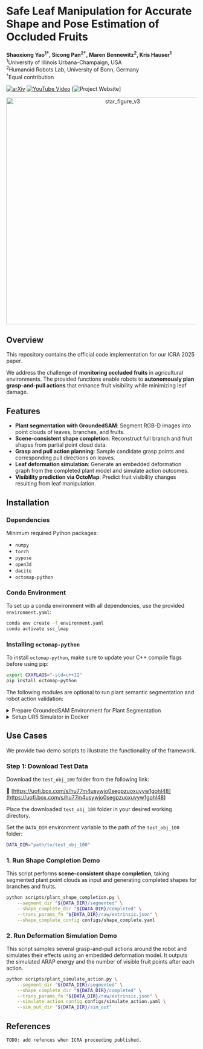 # Safe Leaf Manipulation for Accurate Shape and Pose Estimation of Occluded Fruits

**Shaoxiong Yao<sup>1†</sup>, Sicong Pan<sup>2†</sup>, Maren Bennewitz<sup>2</sup>, Kris Hauser<sup>1</sup>**  
<sup>1</sup>University of Illinois Urbana-Champaign, USA  
<sup>2</sup>Humanoid Robots Lab, University of Bonn, Germany  
<sup>†</sup>Equal contribution

[![arXiv](https://img.shields.io/badge/arXiv-2409.17389-b31b1b.svg)](https://arxiv.org/abs/2409.17389)  [![YouTube Video](https://img.shields.io/badge/Video-Youtube-red?logo=youtube)](https://youtu.be/bHzx8Zcsfoo) [![Project Website](https://shaoxiongyao.github.io/lmap-ssc/)]

<p align="center">
   <img width="600" alt="star_figure_v3" src="https://github.com/user-attachments/assets/72f90d31-9b38-4290-8b72-eb02ac3ff3ea" />
</p>

## Overview

This repository contains the official code implementation for our ICRA 2025 paper.

We address the challenge of **monitoring occluded fruits** in agricultural environments. The provided functions enable robots to **autonomously plan grasp-and-pull actions** that enhance fruit visibility while minimizing leaf damage.

## Features

- **Plant segmentation with GroundedSAM**: Segment RGB-D images into point clouds of leaves, branches, and fruits.
- **Scene-consistent shape completion**: Reconstruct full branch and fruit shapes from partial point cloud data.
- **Grasp and pull action planning**: Sample candidate grasp points and corresponding pull directions on leaves.
- **Leaf deformation simulation**: Generate an embedded deformation graph from the completed plant model and simulate action outcomes.
- **Visibility prediction via OctoMap**: Predict fruit visibility changes resulting from leaf manipulation.

## Installation

### Dependencies

Minimum required Python packages:

- `numpy`
- `torch`
- `pypose`
- `open3d`
- `dacite`
- `octomap-python`

### Conda Environment 

To set up a conda environment with all dependencies, use the provided `environment.yaml`:

```bash
conda env create -f environment.yaml
conda activate ssc_lmap
```

### Installing `octomap-python`

To install `octomap-python`, make sure to update your C++ compile flags before using pip:

```bash
export CXXFLAGS="-std=c++11"
pip install octomap-python
```

The following modules are optional to run plant semantic segmentation and robot action validation:

<details>
<summary>Prepare GroundedSAM Environment for Plant Segmentation</summary>


> **Note:** This setup is only required if you want to re-run the segmentation step. For shape completion and deformation simulation, pre-segmented masks are already provided in the demo data.

1. **Clone Required Repositories**

```bash
git clone https://github.com/IDEA-Research/GroundingDINO.git
git clone https://github.com/facebookresearch/segment-anything.git
```

2. **Install Dependencies**

Follow the [GroundedSAM](https://github.com/IDEA-Research/Grounded-Segment-Anything) instructions to install both modules:

```bash
python -m pip install -e segment_anything
pip install --no-build-isolation -e GroundingDINO
```

You're now ready to run plant segmentation using GroundedSAM.
</details>

<details>
<summary>Setup UR5 Simulator in Docker </summary>

1. **Install Docker on Linux**  
   Follow instructions at: https://docs.docker.com/engine/install/

2. **Pull the URSim Docker Image**  
   ```bash
   docker pull universalrobots/ursim_e-series
   ```

3. **Start the URSim Container**  
   ```bash
   docker run --rm -it --net=host universalrobots/ursim_e-series
   ```

4. **Get the Robot IP Address**  
   When URSim starts, note the IP address shown when you start the container.  
   Update your control scripts to use this IP.

5. **Turns on Simulator and Enable Remote Control in URSim**  
   Inside the URSim GUI:
   - Press the **power button** (bottom-left), then press **Start**
   - Go to **Settings → System → Remote Control**
   - Click **Enable**

You're now ready to run your control pipeline.
</details>


## Use Cases

We provide two demo scripts to illustrate the functionality of the framework.

### Step 1: Download Test Data

Download the `test_obj_100` folder from the following link:

🔗 [https://uofi.box.com/s/hu77m4usywjo0segpzuoxuvyw1gohl48](https://uofi.box.com/s/hu77m4usywjo0segpzuoxuvyw1gohl48)

Place the downloaded `test_obj_100` folder in your desired working directory.

Set the `DATA_DIR` environment variable to the path of the `test_obj_100` folder:

```bash
DATA_DIR="path/to/test_obj_100"
```


### 1. Run Shape Completion Demo

This script performs **scene-consistent shape completion**, taking segmented plant point clouds as input and generating completed shapes for branches and fruits.

```bash
python scripts/plant_shape_completion.py \
    --segment_dir "${DATA_DIR}/segmented" \
    --shape_complete_dir "${DATA_DIR}/completed" \
    --trans_params_fn "${DATA_DIR}/raw/extrinsic.json" \
    --shape_complete_config configs/shape_complete.yaml
```


### 2. Run Deformation Simulation Demo

This script samples several grasp-and-pull actions around the robot and simulates their effects using an embedded deformation model. It outputs the simulated ARAP energy and the number of visible fruit points after each action.

```bash
python scripts/plant_simulate_action.py \
    --segment_dir "${DATA_DIR}/segmented" \
    --shape_complete_dir "${DATA_DIR}/completed" \
    --trans_params_fn "${DATA_DIR}/raw/extrinsic.json" \
    --simulate_action_config configs/simulate_action.yaml \
    --sim_out_dir "${DATA_DIR}/sim_out"
```

## References
```
TODO: add refences when ICRA proceeding published.
```
